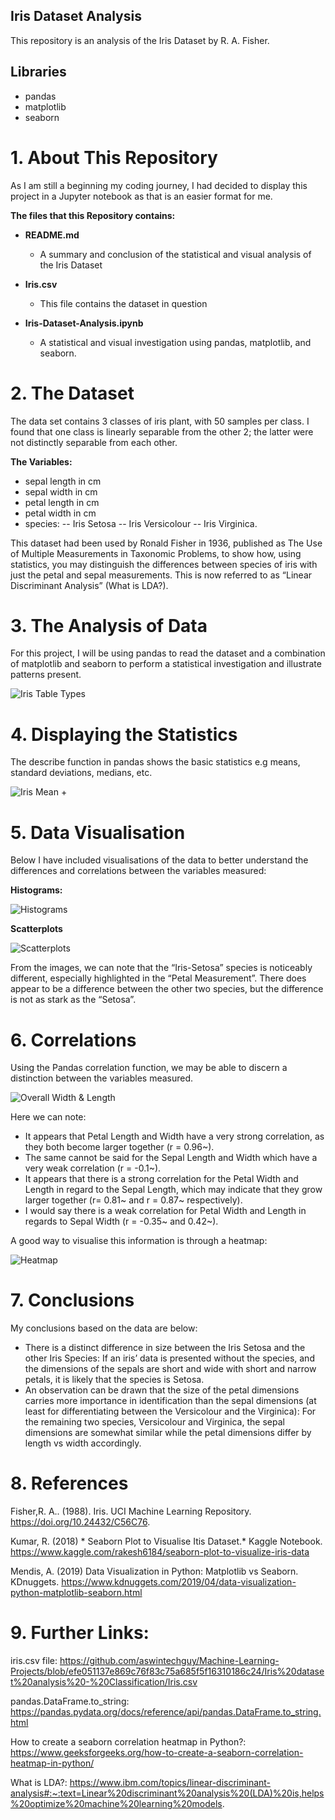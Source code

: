 ## Iris Dataset Analysis
This repository is an analysis of the Iris Dataset by R. A. Fisher.

## Libraries

- pandas
- matplotlib
- seaborn

# 1.  About This Repository 
As I am still a beginning my coding journey, I had decided to display this project in a Jupyter notebook as that is an easier format for me.

**The files that this Repository contains:**

* **README.md**
    - A summary and conclusion of the statistical and visual analysis of the Iris Dataset

* **Iris.csv**
    - This file contains the dataset in question

* **Iris-Dataset-Analysis.ipynb**
    - A statistical and visual investigation using pandas, matplotlib, and seaborn.



# 2. The Dataset
The data set contains 3 classes of iris plant, with 50 samples per class. I found that one class is linearly separable from the other 2; the latter were not distinctly separable from each other.

**The Variables:**
-	sepal length in cm
-	sepal width in cm
-	petal length in cm
-	petal width in cm
-	species: -- Iris Setosa -- Iris Versicolour -- Iris Virginica.

This dataset had been used by Ronald Fisher in 1936, published as The Use of Multiple Measurements in Taxonomic Problems, to show how, using statistics, you may distinguish the differences between species of iris with just the petal and sepal measurements. This is now referred to as “Linear Discriminant Analysis” (What is LDA?).

# 3. The Analysis of Data

For this project, I will be using pandas to read the dataset and a combination of matplotlib and seaborn to perform a statistical investigation and illustrate patterns present.

![Iris Table Types](/pands/pands-project/Image%20Files/Iris%20Table%20Types.png)

# 4. Displaying the Statistics

The describe function in pandas shows the basic statistics e.g means, standard deviations, medians, etc.

![Iris Mean +](/pands/pands-project/Image%20Files/Iris%20Mean%20+.png)

# 5. Data Visualisation

Below I have included visualisations of the data to better understand the differences and correlations between the variables measured:

**Histograms:**

![Histograms](/pands/pands-project/Image%20Files/Histogram%20Tables.png)

**Scatterplots**

![Scatterplots](/pands/pands-project/Image%20Files/Scatterplot%20Tables.png)

From the images, we can note that the “Iris-Setosa” species is noticeably different, especially highlighted in the “Petal Measurement”. There does appear to be a difference between the other two species, but the difference is not as stark as the “Setosa”.

# 6. Correlations

Using the Pandas correlation function, we may be able to discern a distinction between the variables measured.

![Overall Width & Length](/pands/pands-project/Image%20Files/Overall%20Width%20+%20Length.png)

Here we can note:

* It appears that Petal Length and Width have a very strong correlation, as they both become larger together (r = 0.96~).
* The same cannot be said for the Sepal Length and Width which have a very weak correlation (r = -0.1~).
* It appears that there is a strong correlation for the Petal Width and Length in regard to the Sepal Length, which may indicate that they grow larger together (r= 0.81~ and r = 0.87~ respectively).
* I would say there is a weak correlation for Petal Width and Length in regards to Sepal Width (r = -0.35~ and 0.42~).

A good way to visualise this information is through a heatmap:

![Heatmap](/pands/pands-project/Image%20Files/Heatmap.png)

# 7. Conclusions

My conclusions based on the data are below:
*	There is a distinct difference in size between the Iris Setosa and the other Iris Species:
	If an iris’ data is presented without the species, and the dimensions of the sepals are short and wide with short and narrow petals, it is likely that the species is Setosa.
*	An observation can be drawn that the size of the petal dimensions carries more importance in identification than the sepal dimensions (at least for differentiating between the Versicolour and the Virginica):
	For the remaining two species, Versicolour and Virginica, the sepal dimensions are somewhat similar while the petal dimensions differ by length vs width accordingly.


# 8. References
Fisher,R. A.. (1988). Iris. UCI Machine Learning Repository. https://doi.org/10.24432/C56C76.

Kumar, R. (2018) * Seaborn Plot to Visualise Itis Dataset.* Kaggle Notebook. https://www.kaggle.com/rakesh6184/seaborn-plot-to-visualize-iris-data

Mendis, A. (2019) Data Visualization in Python: Matplotlib vs Seaborn. KDnuggets. https://www.kdnuggets.com/2019/04/data-visualization-python-matplotlib-seaborn.html

# 9. Further Links:

iris.csv file: https://github.com/aswintechguy/Machine-Learning-Projects/blob/efe051137e869c76f83c75a685f5f16310186c24/Iris%20dataset%20analysis%20-%20Classification/Iris.csv

pandas.DataFrame.to_string: https://pandas.pydata.org/docs/reference/api/pandas.DataFrame.to_string.html

How to create a seaborn correlation heatmap in Python?: https://www.geeksforgeeks.org/how-to-create-a-seaborn-correlation-heatmap-in-python/

What is LDA?: https://www.ibm.com/topics/linear-discriminant-analysis#:~:text=Linear%20discriminant%20analysis%20(LDA)%20is,helps%20optimize%20machine%20learning%20models.
